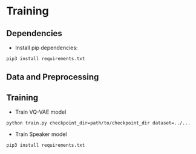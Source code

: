 # Training 

## Dependencies
* Install pip dependencies:
```
pip3 install requirements.txt
```


## Data and Preprocessing


## Training

* Train VQ-VAE model
```
python train.py checkpoint_dir=path/to/checkpoint_dir dataset=../...
```

* Train Speaker model
```
pip3 install requirements.txt
```


